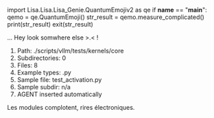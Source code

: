 
import Lisa.Lisa.Lisa_Genie.QuantumEmojiv2 as qe
if __name__ == "__main__":
  qemo = qe.QuantumEmoji()
  str_result = qemo.measure_complicated()
  print(str_result)
  exit(str_result)

... Hey look somwhere else >.< !

1. Path: ./scripts/vllm/tests/kernels/core
2. Subdirectories: 0
3. Files: 8
4. Example types: .py
5. Sample file: test_activation.py
6. Sample subdir: n/a
7. AGENT inserted automatically

Les modules complotent, rires électroniques.
